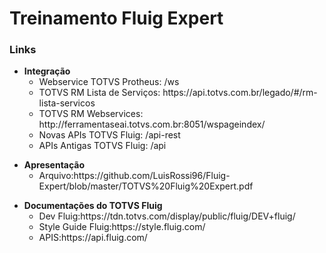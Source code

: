 # Treinamento Fluig Expert

<h3>Links</h3>

<ul>
	<li>
		<b>Integração</b>
		<ul>
			<li>Webservice TOTVS Protheus: <URL_PROTHEUS>/ws</li>
			<li>TOTVS RM Lista de Serviços: https://api.totvs.com.br/legado/#/rm-lista-servicos</li>
			<li>TOTVS RM Webservices: http://ferramentaseai.totvs.com.br:8051/wspageindex/</li>
			<li>Novas APIs TOTVS Fluig: <URL_FLUIG>/api-rest</li>
			<li>APIs Antigas TOTVS Fluig: <URL_FLUIG>/api</li>
		</ul>
	</li>
</ul>

<ul>		
	<li>
		<b>Apresentação </b>
		<ul>
			<li>Arquivo:https://github.com/LuisRossi96/Fluig-Expert/blob/master/TOTVS%20Fluig%20Expert.pdf</li>
		</ul>
	</li>
</ul>

<ul>		
	<li>
		<b>Documentações do TOTVS Fluig</b>
		<ul>
			<li>Dev Fluig:https://tdn.totvs.com/display/public/fluig/DEV+fluig/</li>
			<li>Style Guide Fluig:https://style.fluig.com/</li>
			<li>APIS:https://api.fluig.com/</li>
		</ul>
	</li>
</ul>

